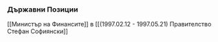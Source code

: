 ### Държавни Позиции
[[Министър на Финансите]] в [[(1997.02.12 - 1997.05.21) Правителство Стефан Софиянски]]